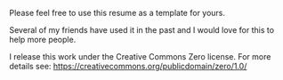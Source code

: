 Please feel free to use this resume as a template for yours.

Several of my friends have used it in the past and I would love for this to help
more people. 

I release this work under the Creative Commons Zero license. For more details
see: https://creativecommons.org/publicdomain/zero/1.0/
